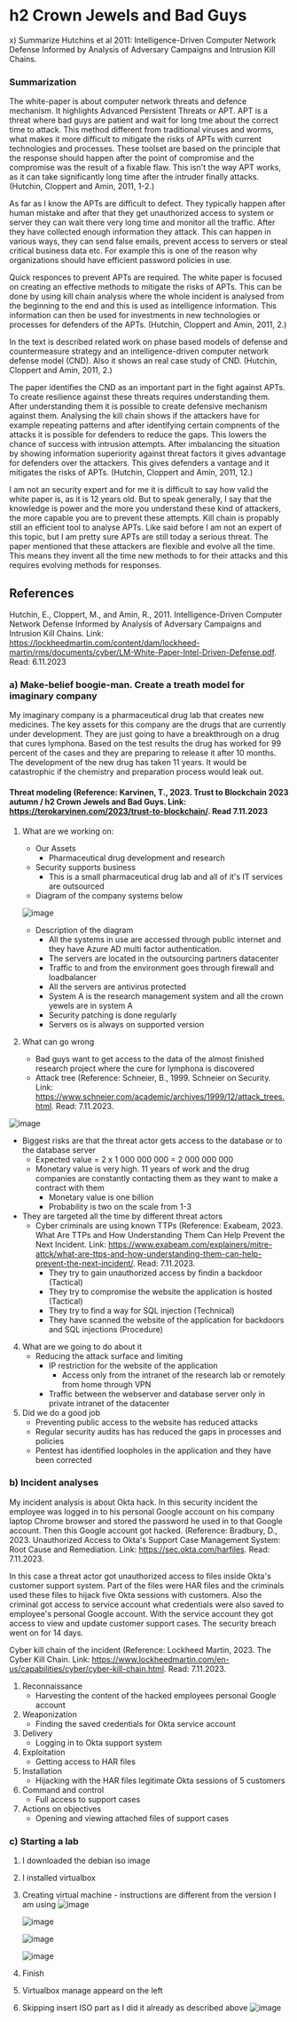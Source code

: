  # h2 Crown Jewels and Bad Guys

x) Summarize Hutchins et al 2011: Intelligence-Driven Computer Network Defense Informed by Analysis of Adversary Campaigns and Intrusion Kill Chains.

### Summarization

The white-paper is about computer network threats and defence mechanism. It highlights Advanced Persistent Threats or APT. APT is a threat where bad guys are patient and wait for long tme about the correct time to attack. This method different from traditional viruses and worms, what makes it more difficult to mitigate the risks of APTs with current technologies and processes. These toolset are based on the principle that the response should happen after the point of compromise and the compromise was the result of a fixable flaw. This isn't the way APT works, as it can take significantly long time after the intruder finally attacks. (Hutchin, Cloppert and Amin, 2011, 1-2.)

As far as I know the APTs are difficult to defect. They typically happen after human mistake and after that they get unauthorized access to system or server they can wait there very long time and monitor all the traffic. After they have collected enough information they attack. This can happen in various ways, they can send false emails, prevent access to servers or steal critical business data etc. For example this is one of the reason why organizations should have efficient password policies in use. 

Quick responces to prevent APTs are required. The white paper is focused on creating an effective methods to mitigate the risks of APTs. This can be done by using kill chain analysis where the whole incident is analysed from the beginning to the end and this is used as intelligence information. This information can then be used for investments in new technologies or processes for defenders of the APTs. (Hutchin, Cloppert and Amin, 2011, 2.)

In the text is described related work on phase based models of defense and countermeasure strategy and an intelligence-driven computer network defense model (CND). Also it shows an  real case study of CND. (Hutchin, Cloppert and Amin, 2011, 2.)

The paper identifies the CND as an important part in the fight against APTs. To create resilience against these threats requires understanding them. After understanding them it is possible to create defensive mechanism against them. Analysing the kill chain shows if the attackers have for example repeating patterns and after identifying certain compnents of the attacks it is possible for defenders to reduce the gaps. This lowers the chance of success with intrusion attempts. After imbalancing the situation by showing information superiority against threat factors it gives advantage for defenders over the attackers. This gives defenders a vantage and it mitigates the risks of APTs. (Hutchin, Cloppert and Amin, 2011, 12.)

I am not an security expert and for me it is difficult to say how valid the white paper is, as it is 12 years old. But to speak generally, I say that the knowledge is power and the more you understand these kind of attackers, the more capable you are to prevent these attempts. Kill chain is propably still an efficient tool to analyse APTs. Like said before I am not an expert of this topic, but I am pretty sure APTs are still today a serious threat. The paper mentioned that these attackers are flexible and evolve all the time. This means they invent all the time new methods to for their attacks and this requires evolving methods for responses.  

## References

Hutchin, E., Cloppert, M., and Amin, R., 2011. Intelligence-Driven Computer Network Defense Informed by Analysis of Adversary Campaigns and Intrusion Kill Chains. Link: https://lockheedmartin.com/content/dam/lockheed-martin/rms/documents/cyber/LM-White-Paper-Intel-Driven-Defense.pdf. Read: 6.11.2023

### a) Make-belief boogie-man. Create a treath model for imaginary company

My imaginary company is a pharmaceutical drug lab that creates new medicines. The key assets for this company are the drugs that are currently under development. They are just going to have a breakthrough on a drug that cures lymphona. Based on the test results the drug has worked for 99 percent of the cases and they are preparing to release it after 10 months. The development of the new drug has taken 11 years. It would be catastrophic if the chemistry and preparation process would leak out.

#### Threat modeling (Reference: Karvinen, T., 2023. Trust to Blockchain 2023 autumn / h2 Crown Jewels and Bad Guys. Link: https://terokarvinen.com/2023/trust-to-blockchain/. Read 7.11.2023

1) What are we working on:
   - Our Assets
      + Pharmaceutical drug development and research
   -  Security supports business
      + This is a small pharmaceutical drug lab and all of it's IT services are outsourced
   - Diagram of the company systems below
     
   ![image](https://github.com/a1600795/Trust2BlockChain/assets/149095048/72a0429d-ffc1-425a-8c25-c1937a024c5b)

   - Description of the diagram
     + All the systems in use are accessed through public internet and they have Azure AD multi factor authentication.
     + The servers are located in the outsourcing partners datacenter
     + Traffic to and from the environment goes through firewall and loadbalancer
     + All the servers are antivirus protected
     + System A is the research management system and all the crown yewels are in system A
     + Security patching is done regularly
     + Servers os is always on supported version

2) What can go wrong
   - Bad guys want to get access to the data of the almost finished research project where the cure for lymphona is discovered
   - Attack tree (Reference: Schneier, B., 1999. Schneier on Security. Link: https://www.schneier.com/academic/archives/1999/12/attack_trees.html. Read: 7.11.2023.

![image](https://github.com/a1600795/Trust2BlockChain/assets/149095048/edb7beca-8e0c-4ea0-85b3-66e476c2431d)

   - Biggest risks are that the threat actor gets access to the database or to the database server
      + Expected value = 2 x 1 000 000 000 = 2 000 000 000
      + Monetary value is very high. 11 years of work and the drug companies are constantly contacting them as they want to make a contract with them
          - Monetary value is one billion
          - Probability is two on the scale from 1-3
   - They are targeted all the time by different threat actors
      + Cyber criminals are using known TTPs (Reference: Exabeam, 2023. What Are TTPs and How Understanding Them Can Help Prevent the Next Incident. Link: https://www.exabeam.com/explainers/mitre-attck/what-are-ttps-and-how-understanding-them-can-help-prevent-the-next-incident/. Read: 7.11.2023.
         - They try to gain unauthorized access by findin a backdoor (Tactical)
         - They try to compromise the website the application is hosted (Tactical)
         - They try to find a way for SQL injection (Technical)
         - They have scanned the website of the application for backdoors and SQL injections (Procedure)
   4) What are we going to do about it
      + Reducing the attack surface and limiting
         - IP restriction for the website of the application
            + Access only from the intranet of the research lab or remotely from home through VPN
         - Traffic between the webserver and database server only in private intranet of the datacenter
   5) Did we do a good job
      + Preventing public access to the website has reduced attacks
      + Regular security audits has has reduced the gaps in processes and policies
      + Pentest has identified loopholes in the application and they have been corrected

### b) Incident analyses

My incident analysis is about Okta hack. In this security incident the employee was logged in to his personal Google account on his company laptop Chrome browser and stored the password he used in to that Google account. Then this Google account got hacked. (Reference: Bradbury, D., 2023. Unauthorized Access to Okta's Support Case Management System: Root Cause and Remediation. Link: https://sec.okta.com/harfiles. Read: 7.11.2023.

In this case a threat actor got unauthorized access to files inside Okta's customer support system. Part of the files were HAR files and the criminals used these files to hijack five Okta sessions with customers. Also the criminal got access to service account what credentials were also saved to employee's personal Google account. With the service account they got access to view and update customer support cases. The security breach went on for 14 days.

Cyber kill chain of the incident (Reference: Lockheed Martin, 2023. The Cyber Kill Chain. Link: https://www.lockheedmartin.com/en-us/capabilities/cyber/cyber-kill-chain.html. Read: 7.11.2023.

1. Reconnaissance
   - Harvesting the content of the hacked employees personal Google account
2. Weaponization
   - Finding the saved credentials for Okta service account
3. Delivery
   - Logging in to Okta support system
4. Exploitation
   - Getting access to HAR files
5. Installation
   - Hijacking with the HAR files legitimate Okta sessions of 5 customers
6. Command and control
   - Full access to support cases
7. Actions on objectives
   -  Opening and viewing attached files of support cases

### c) Starting a lab

1. I downloaded the debian iso image
2. I installed virtualbox
3. Creating virtual machine - instructions are different from the version I am using
   ![image](https://github.com/a1600795/Trust2BlockChain/assets/149095048/5c5fbbe9-3a13-49d1-99ec-ca494185d569)

   ![image](https://github.com/a1600795/Trust2BlockChain/assets/149095048/2da28aad-a7b9-4524-974f-7463fe77dd48)

   ![image](https://github.com/a1600795/Trust2BlockChain/assets/149095048/98c64eec-fc4a-4d1c-ac3d-44630555e942)

   ![image](https://github.com/a1600795/Trust2BlockChain/assets/149095048/e57bb9ee-66bc-4e34-b7d1-52e36c2bf6e6)
4. Finish
5. Virtualbox manage appeard on the left
6. Skipping insert ISO part as I did it already as described above
   ![image](https://github.com/a1600795/Trust2BlockChain/assets/149095048/7e4fee69-6ff4-44b8-81cc-094cb6e8aeb5)





